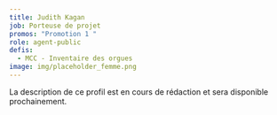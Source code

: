 ```yaml
---
title: Judith Kagan
job: Porteuse de projet
promos: "Promotion 1 "
role: agent-public
defis:
  - MCC - Inventaire des orgues
image: img/placeholder_femme.png
---
```

La description de ce profil est en cours de rédaction et sera disponible prochainement.
